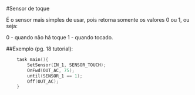 #Sensor de toque

É o sensor mais simples de usar, pois retorna somente os valores 0 ou 1, ou seja:

0 - quando não há toque
1 - quando tocado.
	
##Exemplo (pg. 18 tutorial):
```c
	task main(){
		SetSensor(IN_1, SENSOR_TOUCH);
		OnFwd(OUT_AC, 75);
		until(SENSOR_1 == 1);
		Off(OUT_AC);
	}
```
